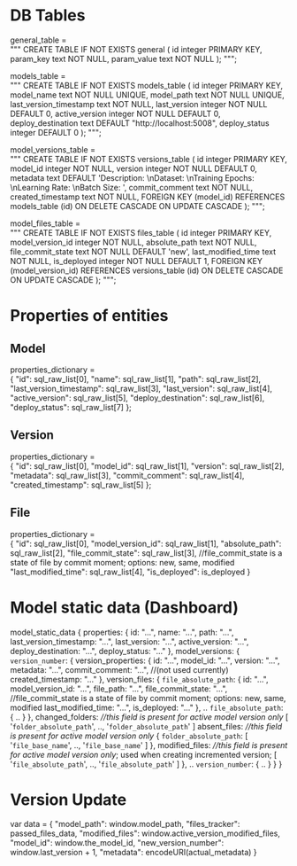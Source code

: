 # DB Tables
general_table = \
"""
CREATE TABLE IF NOT EXISTS general
(
    id integer PRIMARY KEY,
    param_key text NOT NULL,
    param_value text NOT NULL
);
""";

models_table = \
"""
CREATE TABLE IF NOT EXISTS models_table
(
    id integer PRIMARY KEY,
    model_name text NOT NULL UNIQUE,
    model_path text NOT NULL UNIQUE,
    last_version_timestamp text NOT NULL,
    last_version integer NOT NULL DEFAULT 0,
    active_version integer NOT NULL DEFAULT 0,
    deploy_destination text DEFAULT "http://localhost:5008",
    deploy_status integer DEFAULT 0
);
""";

model_versions_table = \
"""
CREATE TABLE IF NOT EXISTS versions_table
(
    id integer PRIMARY KEY,
    model_id integer NOT NULL,
    version integer NOT NULL DEFAULT 0,
    metadata text DEFAULT 'Description: \nDataset: \nTraining Epochs: \nLearning Rate: \nBatch Size: ',
    commit_comment text NOT NULL,
    created_timestamp text NOT NULL,
    FOREIGN KEY (model_id) REFERENCES models_table (id)
    ON DELETE CASCADE
    ON UPDATE CASCADE 
);
""";

model_files_table = \
"""
CREATE TABLE IF NOT EXISTS files_table
(
    id integer PRIMARY KEY,
    model_version_id integer NOT NULL,
    absolute_path text NOT NULL,
    file_commit_state text NOT NULL DEFAULT 'new',
    last_modified_time text NOT NULL,
    is_deployed integer NOT NULL DEFAULT 1,
    FOREIGN KEY (model_version_id) REFERENCES versions_table (id)
    ON DELETE CASCADE
    ON UPDATE CASCADE 
);
""";

# Properties of entities
## Model
properties_dictionary = \
    {
        "id": sql_raw_list[0],
        "name": sql_raw_list[1],
        "path": sql_raw_list[2],
        "last_version_timestamp": sql_raw_list[3],
        "last_version": sql_raw_list[4],
        "active_version": sql_raw_list[5],
        "deploy_destination": sql_raw_list[6],
        "deploy_status": sql_raw_list[7]
    };

## Version
properties_dictionary = \
    {
        "id": sql_raw_list[0],
        "model_id": sql_raw_list[1],
        "version": sql_raw_list[2],
        "metadata": sql_raw_list[3],
        "commit_comment": sql_raw_list[4],
        "created_timestamp": sql_raw_list[5]
    };


## File
properties_dictionary = \
    {
        "id": sql_raw_list[0],
        "model_version_id": sql_raw_list[1],
        "absolute_path": sql_raw_list[2],
        "file_commit_state": sql_raw_list[3], //file_commit_state is a state of file by commit moment; options: new, same, modified
        "last_modified_time": sql_raw_list[4],
        "is_deployed": is_deployed
    }

# Model static data (Dashboard)

model_static_data
{
    properties:
    {
        id: "...",
        name: "...",
        path: "...",
        last_version_timestamp: "...",
        last_version: "...",
        active_version: "...",
        deploy_destination: "...",
        deploy_status: "..."
    },
    model_versions:
    {
        `version_number`: 
        {
            version_properties:
            {
                id: "...",
                model_id: "...",
                version: "...",
                metadata: "...",
                commit_comment: "...", //(not used currently)
                created_timestamp: "..."
            },
            version_files:
            {
                `file_absolute_path`:
                {
                    id: "...",
                    model_version_id: "...",
                    file_path: "...",
                    file_commit_state: "...", //file_commit_state is a state of file by commit moment; options: new, same, modified
                    last_modified_time: "...",
                    is_deployed: "..."
                },
                ..
                `file_absolute_path`:
                {
                    ..
                }
            },
            changed_folders: *//this field is present for active model version only*
            [
                '`folder_absolute_path`', .., '`folder_absolute_path`'
            ]
            absent_files:  *//this field is present for active model version only*
            {
                `folder_absolute_path`:
                [
                    '`file_base_name`', .., '`file_base_name`'
                ]
            },
            modified_files: *//this field is present for active model version only*; used when creating incremented version;
            [
                '`file_absolute_path`', .., '`file_absolute_path`'
            ]
        },
        ..
        `version_number`:
        {
            ..
        }
    }
}

# Version Update
var data = 
{
    "model_path": window.model_path,
    "files_tracker": passed_files_data,
    "modified_files": window.active_version_modified_files,
    "model_id": window.the_model_id,
    "new_version_number": window.last_version + 1,
    "metadata": encodeURI(actual_metadata)
}
